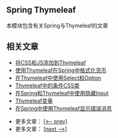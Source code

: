 ## Spring Thymeleaf

本模块包含有关Spring与Thymeleaf的文章

## 相关文章

+ [将CSS和JS添加到Thymeleaf](docs/将CSS和JS添加到Thymeleaf.md)
+ [使用Thymeleaf在Spring中格式化货币](docs/使用Thymeleaf在Spring中格式化货币.md)
+ [在Thymeleaf中使用Select和Option](docs/在Thymeleaf中使用Select和Option.md)
+ [Thymeleaf中的条件CSS类](docs/Thymeleaf中的条件CSS类.md)
+ [在Spring和Thymeleaf中使用隐藏Input](docs/在Spring和Thymeleaf中使用隐藏输入.md)
+ [Thymeleaf变量](docs/Thymeleaf变量.md)
+ [在Spring中使用Thymeleaf显示错误消息](docs/在Spring中使用Thymeleaf显示错误消息.md)

- 更多文章： [[<-- prev]](../spring-thymeleaf-2/README.md)
- 更多文章： [[next -->]](../spring-thymeleaf-4/README.md)